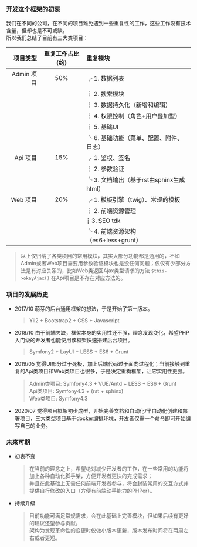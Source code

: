 
### 开发这个框架的初衷  

我们在不同的公司，在不同的项目难免遇到一些重复性的工作，这些工作没有技术含量，但却也是不可或缺。  
所以我们总结了目前有三大类项目：  


| 项目类型 | 重复工作占比(约) | 重复模块 |  
| -------: | :-------: | :------- |  
| Admin 项目 | 50% | ╭ 1. 数据列表 |  
| | | ┆ 2. 搜索模块 |  
| | | ┆ 3. 数据持久化（新增和编辑） |  
| | | ┆ 4. 权限控制（角色+用户叠加型） |  
| | | ┆ 5. 基础UI |  
| | | ╰ 6. 基础功能（菜单、配置、附件、日志） |  
| Api 项目 | 15% | ╭ 1. 鉴权、签名 |  
| | | ┆ 2. 参数验证 |  
| | | ╰ 3. 文档输出（基于rst由sphinx生成html） |  
| Web 项目 | 20% | ╭ 1. 模板引擎（twig）、常规的模板 |  
| | | ┆ 2. 前端资源管理 |  
| | | ┆ 3. SEO tdk |  
| | | ╰ 4. 前端资源架构（es6+less+grunt） |  

> 以上仅归纳了各类项目的常用模块，其实大部分功能都是通用的，不如Admin或者Web项目需要用参数验证模块也是没任何问题；仅仅有少部分方法是有对应关系的，比如Web类返回Ajax类型请求的方法 `$this->okayAjax()` 在Api项目是不存在对应方法的。  

### 项目的发展历史  

* 2017/10 萌芽的后台通用框架的想法，于是开始了第一版本。  

	> Yii2 + Bootstrap2 + CSS + Javascript  
	
* 2018/10 由于前端欠缺，框架本身的实用性还不强，理念发现变化，希望PHP入门级的开发者也能使用该框架快速搭建后台项目。  

	> Symfony2 + LayUI + LESS + ES6 + Grunt  
	
* 2019/05 觉得UI部分过于死板，加上后端代码过于面向过程化；当前接触到重复的Api类项目和Web类项目也很多，于是决定重构框架，让它实用性更强。  

	> Admin类项目: Symfony4.3 + VUE/Antd + LESS + ES6 + Grunt  
	Api类项目: Symfony4.3 + (rst + sphinx)  
	Web类项目: Symfony4.3  
	
* 2020/07 觉得项目框架初步成型，开始完善文档和自动化/半自动化创建和部署项目，三大类型项目基于docker编排环境，开发者仅需一个命令即可开始编写自己的业务。  

### 未来可期  

* 初衷不变

	> 在当前的理念之上，希望绝对减少开发者的工作，在一些常用的功能将加上各种自动化脚手架，方便开发者更快的完成需求；  
	并且在此基础上无需任何前端开发者参与，将会封装常用的交互方式并提供自行修改的入口（方便有前端动手能力的PHPer）。
	
* 持续升级

	> 目前功能可满足常规需求，会在此基础上完善模块，但如果后续有更好的建议还望参与贡献。  
	架构为发现革命性的变更时仅做小版本更新，版本发布时间将在两周左右或者更短。
